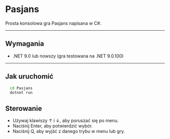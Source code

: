 # Pasjans

Prosta konsolowa gra Pasjans napisana w C#.

---

## Wymagania

- .NET 9.0 lub nowszy (gra testowana na .NET 9.0.100)

---

## Jak uruchomić

```bash
  cd Pasjans
  dotnet run
```

## Sterowanie
- Używaj klawiszy ↑ i ↓, aby poruszać się po menu.
- Naciśnij Enter, aby potwierdzić wybór.
- Naciśnij Q, aby wyjść z danego trybu w menu lub gry.